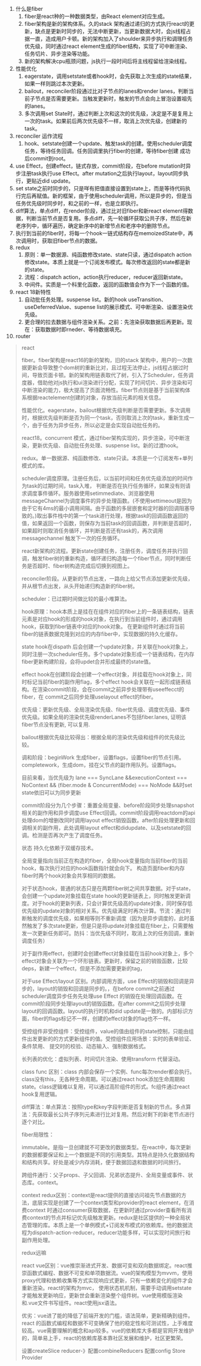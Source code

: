 1. 什么是fiber
   1. fiber是react种的一种数据类型，由React element对应生成。
   2. fiber架构是新的架构体系。久的stack 架构通过递归的方式执行react的更新，缺点是更新时同步的，无法中断更新，当更新数据大时，会js线程占据一直，造成用户卡顿。新的架构加入了shoulder来异步执行和调理任务优先级，同时通过react element生成的fiber结构，实现了可中断渲染、任务切片、异步渲染等功能。
   3. 新的架构解决cpu瓶颈问题，js执行一段时间后将主线程留给渲染线程。
2. 性能优化
   1. eagerstate，调用setstate或者hook时，会先获取上次生成的state结果，如果一样则跳过本次更新。
   2. bailout，reconciler阶段通过比对子节点的lanes和render lanes，判断当前子节点是否需要更新。当触发更新时，触发的节点会向上冒泡设置祖先的lanes。
   3. 多次调用set State时，通过判断上次和这次的优先级，决定是不是复用上一次的task。如果前后两次优先级不一样，取消上次优先级，创建新的task。
3. reconciler 运作流程
   1. hook、setstate创建一个update、触发task的创建。使用scheduler调度任务，等待任务回调。任务回调里执行fiber的创建，等待fiber创建 成功后commit到root。
4. use Effect，创建effect，链式存放，commit阶段，在before mutation时异步注册task执行use Effect。after mutation之后执行layout，layout同步执行，更贴近did update。
5. set state之前时同步的，只是咩有把值直接设置到state上，而是等待代码执行完后再赋值。新的框架，由于使用scheduler调用，所以是异步的，但是当任务优先级时同步时，和之前的一样，也是立即执行。
6. diff算法，单点diff，在render阶段，通过比对旧fiber和新react element得数据，判断当前节点是否复用。多点diff，先一轮循环获取公共子序，然后在新老序列中，循环遍历，确定新序中的新增节点和老序中的删除节点。
7. 执行到当前的fiber时，将每一个hook一链式结构存在memoizedState中，再次调用时，获取旧fiber节点的数据。
8. redux
   1. 原则：单一数据源、纯函数修改state、state只读，通过dispatch action修改state。本质上就是一个订阅发布模式。每次修改返回的state都是新的state。
   2. 流程：dispatch action，action执行reducer，reducer返回新state。
   3. 中间件。实质是一个科里化函数，返回的函数值会作为下一个函数的值。
9. react 18新特性
   1. 自动批任务处理。suspense list。新的hook useTransition、useDeferredValue、supense list的展示模式、可中断渲染、设置渲染优先级。
   2. 更合理的拉去数据与组件渲染关系。之前：先渲染获取数据后再更新。现在：获取数据时即rneder、等待数据填充。
10. router



> react
>
> fiber。fiber架构是react16的新的架构，旧的stack 架构中，用户的一次数据更新会导致整个dom树的重新比对，且过程无法停止，js线程占据过时间，导致页面卡顿。新的架构用链表取代了树，引入了Scheduler，任务调度器，借助他对js执行和ui渲染进行分配，实现了时间切片、异步渲染和可中断渲染的能力，极大提高了页面流畅性。fiber节点则是基于当前架构体系根据reactelement创建的对象，存放当前元素的相关信息。
>
> 性能优化。eagerstate，bailout根据优先级判断是否需要更新。多次调用时，根据优先级判断是否为同一个task，否则取消上次的task，重新生成一个，由于任务为异步任务，所以必定是会实现自动批任务的。
>
> react18。concurrent 模式，通过fiber架构实现的，异步渲染，可中断渲染，更新优先级、自动批任务处理、suspense list。新的过渡hook。
>
> redux。单一数据源、纯函数修改、state只读。本质是一个订阅发布+单列模式的库。
>
> scheduler调度原理。注册任务后，以当前时间和任务优先级添加的时间作为task的过期时间，task入堆， 判断是否在执行任务循环，如果没有则请求调度事件循环。服务器使用setimmediate、浏览器使用messageChannel为调度事件的异步处理函数。(不使用settimeout是因为由于它有4ms的最小调用间隔。由于函数的多层嵌套和定时器的回调阻塞导致的。)取出事件栈中的第一个task进行处理，根据task的回调函数返回的值，如果返回一个函数，则保存为当前task的回调函数，并判断是否超时，如果超时则取消任务循环，并判断是否还有task的，再次调用messagechannel 触发下一次的任务循环。
>
> react新架构的流程。更新state创建任务，注册任务，调度任务并执行回调，触发fiber树的重新构造，循环递归构造每一个fiber节点，同时判断任务是否超时、fiber树构造完成后切换到视图上。
>
> reconciler阶段。从更新的节点出发，一路向上给父节点添加更新优先级，并从根节点出发，从头开始递归构造新的fiber树。
>
> scheduler：已过期时间做比较的最小堆算法。
>
> hook原理：hook本质上是挂在在组件对应的fiber上的一条链表结构，链表元素是对应hook的形成的hook对象，在执行到当前组件时，通过调用hook，获取到fiber链表中对应的hook对象。  在更新组件时通过将当前fiber的链表数据克隆到对应的内存fiber中，实现数据的持久化缓存。
>
> state hook在dispath 后会创建一个update对象，并关联在hook对象上，同时注册一次scheduler任务。多个update对象形成一个链表结构，在内存fiber更新构建阶段，会将updet合并形成最终的state值。
>
> effect hook在创建阶段会创建一个effect对象，并挂载在hook对象上，同时标记当前fiber的副作用flag，多个effect hook会关联在一起形成链表结构。在渲染commit阶段，会在commit之前异步处理带有useeffecct的fiber，在 commit之后同步处理uselayout effect的fiber。
>
> 优先级：更新优先级、全局渲染优先级、fiber优先级、调度优先级、事件优先级。如果全局的渲染优先级renderLanes不包括fiber.lanes, 证明该fiber节点没有更新, 可以复用.
>
> bailout根据优先级比较得出：根据全局的渲染优先级和组件的优先级比较。
>
> 调和阶段：beginWork 生成fiber，设置flags，设置fiber的节点引用。completework，生成dom，挂在父节点的副作用队列。设置flags。
>
> 目前来看，当优先级为 lane === SyncLane &&executionContext === NoContext &&      (fiber.mode & ConcurrentMode) === NoMode &&时set state依旧可以为同步更新
>
> commit阶段分为几个步骤：重置全局变量、before阶段同步处理snapshot相关的副作用和异步调度use Effect回调。commit阶段调用reactdom的api处理dom的增删改同时调用layout effect销毁函数。after阶段处理更新和回调相关的副作用，此处调用layout effect和didupdate、以及setstate的回调。检测是否再次产生了调度任务。
>
> 状态 持久化依赖于双缓存技术。
>
> 全局变量指向当前正在构造的fiber，全局hook变量指向当前fiber的当前hook，每次执行对应的hook函数指针就会向下。 构造页面fiber和内存fiber时两个hook对象会共享相同的数据。
>
> 对于状态hook，普通的状态只是在两颗fiber树之间共享数据。对于state，会创建一个update对象挂载在state hook的更新链表上，同时触发更新调度。对于hook的更新列表，只会计算优先级高的update对象，同时保存低优先级的update对象的相对关系。优先级满足时再次计算。节流：通过判断触发的调度优先级，如果相等则不重新调度（因为是异步调度的，此时虽然触发了多次state更新，但是只是将update对象挂载在fiber上，只需要触发一次更新任务即可。防抖：当优先级不同时，取消上次的任务回调，重新调度任务）
>
> 对于副作用effect，创建时会创建effect对象挂载在当前hook对象上，多个effect对象会关联为一个环形链表。更新时，保留之前的销毁函数，比较deps，新建一个effect，但是不添加需要更新的tag，
>
> 对于use Effect/layout 区别。内部调用方面，use Effect的销毁和回调是异步的，layout的销毁和回调是同步的。，在before commit之前通过scheduler调度异步任务先处理use Effect 的销毁在处理回调函数。在commit阶段同步处理layout的销毁函数。在after commit之后同步处理layout的回调函数。layout的执行时机和did update是一致的。内部标识方面，fiber的flags标记不一样，创建的effect对象的flag也不一样。
>
> 受控组件非受控组件：受控组件，value的值由组件的state控制，只能由组件出发更新的的方式更新组件的值。受控组件应用场景：实时的表单验证、条件禁用、 提交时的校验、动态输入、强制数据格式。
>
> 长列表的优化：虚拟列表、时间切片渲染、使用transform 代替滚动。
>
> class  func 区别：class 内部会保存一个实例、func每次render都会执行。class没有this，无各种生命周期。可以通过react hook添加生命周期和state。class逻辑难以复用，可以通过高阶组件的形式。fc组件通过react hook复用逻辑。
>
> diff算法：单点算法：按照type和key字段判断是否复制新的节点。多点算法：先获取最长公共子序列元素进行比对复用。然后对剩下的新老节点进行逐个对比。
>
> fiber局限性：
>
> immutable。是指一旦创建就不可更改的数据类型。在react中，每次更新的数据都要保证和上一个数据是不同的引用类型。其特点是持久化数据结构和结构共享。好处是减少内存消耗，便于数据回退和数据的时间旅行。
>
> 跨组件通行：父子props、子父回调、兄弟状态提升、全局变量或事件、状态库。context。
>
> context redux区别：context是react提供的直接访问祖先节点数据的方法，底层实现是创建了一个context类型和provider的react element，在消费context 时通过consumer获取数据，在更新时通过provider查看所有消费context的节点并标记优先级触发更新。redux是社区提供的一种全局状态管理的库。本质上是一个单例模式+订阅发布模式的依赖库。他的数据流程为dispatch-action-reducer。reducer功能多样，可以实现时间旅行和副作用处理。
>
> redux远嘛
>
> react vue区别：vue推崇渐进式开发、数据可变和双向数据绑定。react推崇函数式编程、数据不可变和单项数据流。vue的架构模型为mvvm，使用proxy代理和依赖收集等方式实现响应式更新，只有一依赖变化的组件才会重新渲染。react的架构为mvc， 使用状态机机制，需要手动调用setstate才能触发更新响应，更新世会重新渲染整个组件树。vue使用模版渲染和.vue文件书写组件。react使用jsx语法。
>
> 优劣：vue进了能的降低了前端开发的门槛，语法简单，更新精确到组件。react 的函数式编程和数据不可变确保了他的稳定性和可测试性，上手难度较高。vue需要理解的概念和api较多。vue的依赖库大多都是官网开发维护的，简单易上手，react的依赖库基本靠社区发展和维护，社区更繁荣。
>
> 设置createSlice reducer-》配置combineReducers  配置config Store Provider



